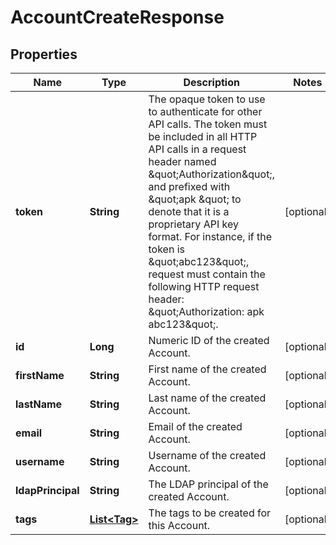 

# AccountCreateResponse


## Properties

Name | Type | Description | Notes
------------ | ------------- | ------------- | -------------
**token** | **String** | The opaque token to use to authenticate for other API calls. The token must be included in all HTTP API calls in a request header named \&quot;Authorization\&quot;, and prefixed with \&quot;apk \&quot; to denote that it is a proprietary API key format. For instance, if the token is \&quot;abc123\&quot;, request must contain the following HTTP request header: \&quot;Authorization: apk abc123\&quot;.  |  [optional]
**id** | **Long** | Numeric ID of the created Account. |  [optional]
**firstName** | **String** | First name of the created Account. |  [optional]
**lastName** | **String** | Last name of the created Account. |  [optional]
**email** | **String** | Email of the created Account. |  [optional]
**username** | **String** | Username of the created Account. |  [optional]
**ldapPrincipal** | **String** | The LDAP principal of the created Account. |  [optional]
**tags** | [**List&lt;Tag&gt;**](Tag.md) | The tags to be created for this Account. |  [optional]




